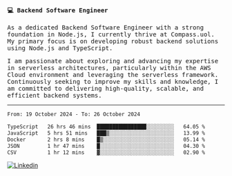
<samp>
  
#### 💻 Backend Software Engineer

As a dedicated Backend Software Engineer with a strong foundation in Node.js, I currently thrive at Compass.uol. My primary focus is on developing robust backend solutions using Node.js and TypeScript.

I am passionate about exploring and advancing my expertise in serverless architectures, particularly within the AWS Cloud environment and leveraging the serverless framework. Continuously seeking to improve my skills and knowledge, I am committed to delivering high-quality, scalable, and efficient backend systems.

---

<!--START_SECTION:waka-->

```txt
From: 19 October 2024 - To: 26 October 2024

TypeScript   26 hrs 46 mins  ████████████████░░░░░░░░░   64.05 %
JavaScript   5 hrs 51 mins   ███▒░░░░░░░░░░░░░░░░░░░░░   13.99 %
Docker       2 hrs 8 mins    █▒░░░░░░░░░░░░░░░░░░░░░░░   05.14 %
JSON         1 hr 47 mins    █░░░░░░░░░░░░░░░░░░░░░░░░   04.30 %
CSV          1 hr 12 mins    ▓░░░░░░░░░░░░░░░░░░░░░░░░   02.90 %
```

<!--END_SECTION:waka-->
  
</samp>

[![Linkedin](https://img.shields.io/badge/-Mateus%20Garcia-c080ff?style=flat-square&logo=Linkedin&logoColor=white&link=https://www.linkedin.com/in/mpgxc)](https://www.linkedin.com/in/mateusogarcia) 
